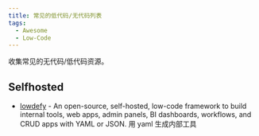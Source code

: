 ```yaml
---
title: 常见的低代码/无代码列表
tags:
  - Awesome
  - Low-Code
---
```


收集常见的无代码/低代码资源。

## Selfhosted

- [lowdefy](https://github.com/lowdefy/lowdefy) - An open-source, self-hosted, low-code framework to build internal tools, web apps, admin panels, BI dashboards, workflows, and CRUD apps with YAML or JSON. 用 yaml 生成内部工具

